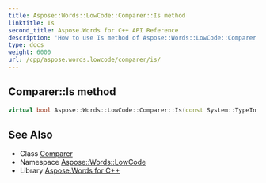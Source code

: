 ```yaml
---
title: Aspose::Words::LowCode::Comparer::Is method
linktitle: Is
second_title: Aspose.Words for C++ API Reference
description: 'How to use Is method of Aspose::Words::LowCode::Comparer class in C++.'
type: docs
weight: 6000
url: /cpp/aspose.words.lowcode/comparer/is/
---
```

## Comparer::Is method




```cpp
virtual bool Aspose::Words::LowCode::Comparer::Is(const System::TypeInfo &target) const override
```

## See Also

* Class [Comparer](../)
* Namespace [Aspose::Words::LowCode](../../)
* Library [Aspose.Words for C++](../../../)
